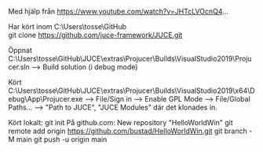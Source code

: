 Med hjälp från https://www.youtube.com/watch?v=JHTcLVOcnQ4...

Har kört inom C:\Users\tosse\GitHub\
git clone https://github.com/juce-framework/JUCE.git

Öppnat
C:\Users\tosse\GitHub\JUCE\extras\Projucer\Builds\VisualStudio2019\Projucer.sln
--> Build solution (i debug mode)

Kört
C:\Users\tosse\GitHub\JUCE\extras\Projucer\Builds\VisualStudio2019\x64\Debug\App\Projucer.exe
--> File/Sign in --> Enable GPL Mode
--> File/Global Paths... --> "Path to JUCE", "JUCE Modules" där det klonades in.

Kört lokalt: 
    git init
På github.com: 
    New repository "HelloWorldWin"
    git remote add origin https://github.com/bustad/HelloWorldWin.git
    git branch -M main
    git push -u origin main
